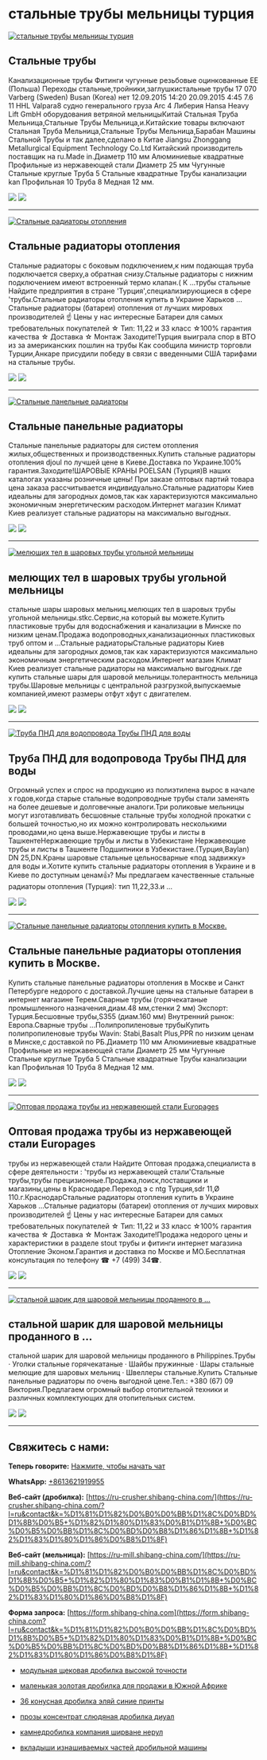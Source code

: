 # стальные трубы мельницы турция

<a href="https://swt.shibang-china.com/?l=ru&img&k=%D1%81%D1%82%D0%B0%D0%BB%D1%8C%D0%BD%D1%8B%D0%B5+%D1%82%D1%80%D1%83%D0%B1%D1%8B+%D0%BC%D0%B5%D0%BB%D1%8C%D0%BD%D0%B8%D1%86%D1%8B+%D1%82%D1%83%D1%80%D1%86%D0%B8%D1%8F" target="_blank">![стальные трубы мельницы турция](http://static.shibang-china.com/all-800x300/572.jpg)</a>

## Стальные трубы
Канализационные трубы Фитинги чугунные резьбовые оцинкованные ЕЕ (Польша) Переходы стальные,тройники,заглушкистальные трубы 17 070 Varberg (Sweden) Busan (Korea) нет 12.09.2015 14:20 20.09.2015 4:45 7.6 11 HHL Valpara8 судно генерального груза Arc 4 Либерия Hansa Heavy Lift GmbH оборудования ветряной мельницыКитай Стальная Труба Мельница,Стальные Трубы Мельница,и.Китайские товары включают Стальная Труба Мельница,Стальные Трубы Мельница,Барабан Машины Стальной Трубы и так далее,сделано в Китае Jiangsu Zhonggang Metallurgical Equipment Technology Co.Ltd Китайский производитель поставщик на ru.Made in.Диаметр 110 мм Алюминиевые квадратные Профильные из нержавеющей стали Диаметр 25 мм Чугунные Стальные круглые Труба 5 Стальные квадратные Трубы канализации kan Профильная 10 Труба 8 Медная 12 мм.


<a href="https://whatsapp.shibangsoft.com/WhatsApp.php" target="_blank" title="WhatsApp">![](http://static.shibang-china.com/icon/whatsapp.png)</a> <a href="https://swt.shibang-china.com/?l=ru&icon&k=%D1%81%D1%82%D0%B0%D0%BB%D1%8C%D0%BD%D1%8B%D0%B5+%D1%82%D1%80%D1%83%D0%B1%D1%8B+%D0%BC%D0%B5%D0%BB%D1%8C%D0%BD%D0%B8%D1%86%D1%8B+%D1%82%D1%83%D1%80%D1%86%D0%B8%D1%8F" target="_blank">![](http://static.shibang-china.com/icon/chat-ru.png)</a>

---

<a href="https://swt.shibang-china.com/?l=ru&img&k=%D1%81%D1%82%D0%B0%D0%BB%D1%8C%D0%BD%D1%8B%D0%B5+%D1%82%D1%80%D1%83%D0%B1%D1%8B+%D0%BC%D0%B5%D0%BB%D1%8C%D0%BD%D0%B8%D1%86%D1%8B+%D1%82%D1%83%D1%80%D1%86%D0%B8%D1%8F" target="_blank">![Стальные радиаторы отопления](http://static.shibang-china.com/all-800x300/561.jpg)</a>

## Стальные радиаторы отопления
Стальные радиаторы с боковым подключением,к ним подающая труба подключается сверху,а обратная снизу.Стальные радиаторы с нижним подключением имеют встроенный термо клапан.( К …трубы стальные Найдите предприятия в стране 'Турция',специализирующиеся в сфере 'трубы.Стальные радиаторы отопления купить в Украине Харьков …Стальные радиаторы (батареи) отопления от лучших мировых производителей ☝ Цены у нас интересные Батареи для самых требовательных покупателей ☆ Тип: 11,22 и 33 класс ☆100% гарантия качества ☆ Доставка ☆ Монтаж Заходите!Турция выиграла спор в ВТО из за американских пошлин на трубы Как сообщила министр торговли Турции,Анкаре присудили победу в связи с введенными США тарифами на стальные трубы.


<a href="https://whatsapp.shibangsoft.com/WhatsApp.php" target="_blank" title="WhatsApp">![](http://static.shibang-china.com/icon/whatsapp.png)</a> <a href="https://swt.shibang-china.com/?l=ru&icon&k=%D1%81%D1%82%D0%B0%D0%BB%D1%8C%D0%BD%D1%8B%D0%B5+%D1%82%D1%80%D1%83%D0%B1%D1%8B+%D0%BC%D0%B5%D0%BB%D1%8C%D0%BD%D0%B8%D1%86%D1%8B+%D1%82%D1%83%D1%80%D1%86%D0%B8%D1%8F" target="_blank">![](http://static.shibang-china.com/icon/chat-ru.png)</a>

---

<a href="https://swt.shibang-china.com/?l=ru&img&k=%D1%81%D1%82%D0%B0%D0%BB%D1%8C%D0%BD%D1%8B%D0%B5+%D1%82%D1%80%D1%83%D0%B1%D1%8B+%D0%BC%D0%B5%D0%BB%D1%8C%D0%BD%D0%B8%D1%86%D1%8B+%D1%82%D1%83%D1%80%D1%86%D0%B8%D1%8F" target="_blank">![Стальные панельные радиаторы](http://static.shibang-china.com/all-800x300/259.jpg)</a>

## Стальные панельные радиаторы
Стальные панельные радиаторы для систем отопления жилых,общественных и производственных.Купить стальные радиаторы отопления djoul по лучшей цене в Киеве.Доставка по Украине.100% гарантия.Заходите!ШАРОВЫЕ КРАНЫ POELSAN (Турция)В наших каталогах указаны розничные цены! При заказе оптовых партий товара цена заказа рассчитывается индивидуально.Стальные радиаторы Киев идеальны для загородных домов,так как характеризуются максимально экономичным энергетическим расходом.Интернет магазин Климат Киев реализует стальные радиаторы на максимально выгодных.


<a href="https://whatsapp.shibangsoft.com/WhatsApp.php" target="_blank" title="WhatsApp">![](http://static.shibang-china.com/icon/whatsapp.png)</a> <a href="https://swt.shibang-china.com/?l=ru&icon&k=%D1%81%D1%82%D0%B0%D0%BB%D1%8C%D0%BD%D1%8B%D0%B5+%D1%82%D1%80%D1%83%D0%B1%D1%8B+%D0%BC%D0%B5%D0%BB%D1%8C%D0%BD%D0%B8%D1%86%D1%8B+%D1%82%D1%83%D1%80%D1%86%D0%B8%D1%8F" target="_blank">![](http://static.shibang-china.com/icon/chat-ru.png)</a>

---

<a href="https://swt.shibang-china.com/?l=ru&img&k=%D1%81%D1%82%D0%B0%D0%BB%D1%8C%D0%BD%D1%8B%D0%B5+%D1%82%D1%80%D1%83%D0%B1%D1%8B+%D0%BC%D0%B5%D0%BB%D1%8C%D0%BD%D0%B8%D1%86%D1%8B+%D1%82%D1%83%D1%80%D1%86%D0%B8%D1%8F" target="_blank">![мелющих тел в шаровых трубы угольной мельницы](http://static.shibang-china.com/all-800x300/910.jpg)</a>

## мелющих тел в шаровых трубы угольной мельницы
стальные шары шаровых мельниц.мелющих тел в шаровых трубы угольной мельницы.stkc.Сервис,на который вы можете.Купить пластиковые трубы для водоснабжения и канализации в Минске по низким ценам.Продажа водопроводных,канализационных пластиковых труб оптом и …Стальные радиаторыСтальные радиаторы Киев идеальны для загородных домов,так как характеризуются максимально экономичным энергетическим расходом.Интернет магазин Климат Киев реализует стальные радиаторы на максимально выгодных.где купить стальные шары для шаровой мельницы.толерантность мельница трубы.Шаровые мельницы с центральной разгрузкой,выпускаемые компанией,имеют размеры отфут хфут с двигателем.


<a href="https://whatsapp.shibangsoft.com/WhatsApp.php" target="_blank" title="WhatsApp">![](http://static.shibang-china.com/icon/whatsapp.png)</a> <a href="https://swt.shibang-china.com/?l=ru&icon&k=%D1%81%D1%82%D0%B0%D0%BB%D1%8C%D0%BD%D1%8B%D0%B5+%D1%82%D1%80%D1%83%D0%B1%D1%8B+%D0%BC%D0%B5%D0%BB%D1%8C%D0%BD%D0%B8%D1%86%D1%8B+%D1%82%D1%83%D1%80%D1%86%D0%B8%D1%8F" target="_blank">![](http://static.shibang-china.com/icon/chat-ru.png)</a>

---

<a href="https://swt.shibang-china.com/?l=ru&img&k=%D1%81%D1%82%D0%B0%D0%BB%D1%8C%D0%BD%D1%8B%D0%B5+%D1%82%D1%80%D1%83%D0%B1%D1%8B+%D0%BC%D0%B5%D0%BB%D1%8C%D0%BD%D0%B8%D1%86%D1%8B+%D1%82%D1%83%D1%80%D1%86%D0%B8%D1%8F" target="_blank">![Труба ПНД для водопровода Трубы ПНД для воды](http://static.shibang-china.com/all-800x300/958.jpg)</a>

## Труба ПНД для водопровода Трубы ПНД для воды
Огромный успех и спрос на продукцию из полиэтилена вырос в начале х годов,когда старые стальные водопроводные трубы стали заменять на более дешевые и долговечные аналоги.Три роликовые мельницы могут изготавливать бесшовные стальные трубы холодной прокатки с большей точностью,но их можно контролировать несколькими проводами,но цена выше.Нержавеющие трубы и листы в ТашкентеНержавеющие трубы и листы в Узбекистане Нержавеющие трубы и листы в Ташкенте Подшипники в Узбекистане.(Турция,Baylan) DN 25,DN.Краны шаровые стальные цельносварные &#171;под задвижку&#187; для воды и.Хотите купить стальные радиаторы отопления в Украине и в Киеве по доступным ценам👍? Мы предлагаем качественные стальные радиаторы отопления (Турция): тип 11,22,33.и …


<a href="https://whatsapp.shibangsoft.com/WhatsApp.php" target="_blank" title="WhatsApp">![](http://static.shibang-china.com/icon/whatsapp.png)</a> <a href="https://swt.shibang-china.com/?l=ru&icon&k=%D1%81%D1%82%D0%B0%D0%BB%D1%8C%D0%BD%D1%8B%D0%B5+%D1%82%D1%80%D1%83%D0%B1%D1%8B+%D0%BC%D0%B5%D0%BB%D1%8C%D0%BD%D0%B8%D1%86%D1%8B+%D1%82%D1%83%D1%80%D1%86%D0%B8%D1%8F" target="_blank">![](http://static.shibang-china.com/icon/chat-ru.png)</a>

---

<a href="https://swt.shibang-china.com/?l=ru&img&k=%D1%81%D1%82%D0%B0%D0%BB%D1%8C%D0%BD%D1%8B%D0%B5+%D1%82%D1%80%D1%83%D0%B1%D1%8B+%D0%BC%D0%B5%D0%BB%D1%8C%D0%BD%D0%B8%D1%86%D1%8B+%D1%82%D1%83%D1%80%D1%86%D0%B8%D1%8F" target="_blank">![Стальные панельные радиаторы отопления купить в Москве.](http://static.shibang-china.com/all-800x300/1147.jpg)</a>

## Стальные панельные радиаторы отопления купить в Москве.
Купить стальные панельные радиаторы отопления в Москве и Санкт Петербурге недорого с доставкой.Лучшие цены на стальные батареи в интернет магазине Терем.Сварные трубы (горячекатаные промышленного назначения,диам.48 мм,стенки 2 мм) Экспорт: Турция.Бесшовные трубы,S355 (диам.160 мм) Внутренний рынок: Европа.Сварные трубы …Полипропиленовые трубыКупить полипропиленовые трубы Wavin: Stabi,Basalt Plus,PPR по низким ценам в Минске,с доставкой по РБ.Диаметр 110 мм Алюминиевые квадратные Профильные из нержавеющей стали Диаметр 25 мм Чугунные Стальные круглые Труба 5 Стальные квадратные Трубы канализации kan Профильная 10 Труба 8 Медная 12 мм.


<a href="https://whatsapp.shibangsoft.com/WhatsApp.php" target="_blank" title="WhatsApp">![](http://static.shibang-china.com/icon/whatsapp.png)</a> <a href="https://swt.shibang-china.com/?l=ru&icon&k=%D1%81%D1%82%D0%B0%D0%BB%D1%8C%D0%BD%D1%8B%D0%B5+%D1%82%D1%80%D1%83%D0%B1%D1%8B+%D0%BC%D0%B5%D0%BB%D1%8C%D0%BD%D0%B8%D1%86%D1%8B+%D1%82%D1%83%D1%80%D1%86%D0%B8%D1%8F" target="_blank">![](http://static.shibang-china.com/icon/chat-ru.png)</a>

---

<a href="https://swt.shibang-china.com/?l=ru&img&k=%D1%81%D1%82%D0%B0%D0%BB%D1%8C%D0%BD%D1%8B%D0%B5+%D1%82%D1%80%D1%83%D0%B1%D1%8B+%D0%BC%D0%B5%D0%BB%D1%8C%D0%BD%D0%B8%D1%86%D1%8B+%D1%82%D1%83%D1%80%D1%86%D0%B8%D1%8F" target="_blank">![Оптовая продажа трубы из нержавеющей стали Europages](http://static.shibang-china.com/all-800x300/1318.jpg)</a>

## Оптовая продажа трубы из нержавеющей стали Europages
трубы из нержавеющей стали Найдите Оптовая продажа,специалиста в сфере деятельности : 'трубы из нержавеющей стали'Стальные трубы,трубы прецизионные.Продажа,поиск,поставщики и магазины,цены в Краснодаре.Переход э с ntg Турция,sdr 11,&#216; 110.г.КраснодарСтальные радиаторы отопления купить в Украине Харьков …Стальные радиаторы (батареи) отопления от лучших мировых производителей ☝ Цены у нас интересные Батареи для самых требовательных покупателей ☆ Тип: 11,22 и 33 класс ☆100% гарантия качества ☆ Доставка ☆ Монтаж Заходите!Продажа недорого цены и характеристики в разделе stout трубы и фитинги интернет магазина Отопление Эконом.Гарантия и доставка по Москве и МО.Бесплатная консультация по телефону ☎ +7 (499) 34☎.


<a href="https://whatsapp.shibangsoft.com/WhatsApp.php" target="_blank" title="WhatsApp">![](http://static.shibang-china.com/icon/whatsapp.png)</a> <a href="https://swt.shibang-china.com/?l=ru&icon&k=%D1%81%D1%82%D0%B0%D0%BB%D1%8C%D0%BD%D1%8B%D0%B5+%D1%82%D1%80%D1%83%D0%B1%D1%8B+%D0%BC%D0%B5%D0%BB%D1%8C%D0%BD%D0%B8%D1%86%D1%8B+%D1%82%D1%83%D1%80%D1%86%D0%B8%D1%8F" target="_blank">![](http://static.shibang-china.com/icon/chat-ru.png)</a>

---

<a href="https://swt.shibang-china.com/?l=ru&img&k=%D1%81%D1%82%D0%B0%D0%BB%D1%8C%D0%BD%D1%8B%D0%B5+%D1%82%D1%80%D1%83%D0%B1%D1%8B+%D0%BC%D0%B5%D0%BB%D1%8C%D0%BD%D0%B8%D1%86%D1%8B+%D1%82%D1%83%D1%80%D1%86%D0%B8%D1%8F" target="_blank">![стальной шарик для шаровой мельницы проданного в …](http://static.shibang-china.com/all-800x300/1345.jpg)</a>

## стальной шарик для шаровой мельницы проданного в …
стальной шарик для шаровой мельницы проданного в Philippines.Трубы &#183; Уголки стальные горячекатаные &#183; Шайбы пружинные &#183; Шары стальные мелющие для шаровых мельниц &#183; Швеллеры стальные.Купить Стальные панельные радиаторы по очень выгодной цене.Тел.: +380 (67) 09 Виктория.Предлагаем огромный выбор отопительной техники и различных комплектующих для отопительных систем.

<a href="https://whatsapp.shibangsoft.com/WhatsApp.php" target="_blank" title="WhatsApp">![](http://static.shibang-china.com/icon/whatsapp.png)</a> <a href="https://swt.shibang-china.com/?l=ru&icon&k=%D1%81%D1%82%D0%B0%D0%BB%D1%8C%D0%BD%D1%8B%D0%B5+%D1%82%D1%80%D1%83%D0%B1%D1%8B+%D0%BC%D0%B5%D0%BB%D1%8C%D0%BD%D0%B8%D1%86%D1%8B+%D1%82%D1%83%D1%80%D1%86%D0%B8%D1%8F" target="_blank">![](http://static.shibang-china.com/icon/chat-ru.png)</a>

---
## Свяжитесь с нами:

**Теперь говорите:** [Нажмите, чтобы начать чат](https://swt.shibang-china.com?l=ru&contact&k=%D1%81%D1%82%D0%B0%D0%BB%D1%8C%D0%BD%D1%8B%D0%B5+%D1%82%D1%80%D1%83%D0%B1%D1%8B+%D0%BC%D0%B5%D0%BB%D1%8C%D0%BD%D0%B8%D1%86%D1%8B+%D1%82%D1%83%D1%80%D1%86%D0%B8%D1%8F)

**WhatsApp:**  [+8613621919955](https://whatsapp.shibangsoft.com/WhatsApp.php)

**Веб-сайт (дробилка):** [https://ru-crusher.shibang-china.com/](https://ru-crusher.shibang-china.com/?l=ru&contact&k=%D1%81%D1%82%D0%B0%D0%BB%D1%8C%D0%BD%D1%8B%D0%B5+%D1%82%D1%80%D1%83%D0%B1%D1%8B+%D0%BC%D0%B5%D0%BB%D1%8C%D0%BD%D0%B8%D1%86%D1%8B+%D1%82%D1%83%D1%80%D1%86%D0%B8%D1%8F)

**Веб-сайт (мельница):** [https://ru-mill.shibang-china.com/](https://ru-mill.shibang-china.com/?l=ru&contact&k=%D1%81%D1%82%D0%B0%D0%BB%D1%8C%D0%BD%D1%8B%D0%B5+%D1%82%D1%80%D1%83%D0%B1%D1%8B+%D0%BC%D0%B5%D0%BB%D1%8C%D0%BD%D0%B8%D1%86%D1%8B+%D1%82%D1%83%D1%80%D1%86%D0%B8%D1%8F)

**Форма запроса:** [https://form.shibang-china.com](https://form.shibang-china.com?l=ru&contact&k=%D1%81%D1%82%D0%B0%D0%BB%D1%8C%D0%BD%D1%8B%D0%B5+%D1%82%D1%80%D1%83%D0%B1%D1%8B+%D0%BC%D0%B5%D0%BB%D1%8C%D0%BD%D0%B8%D1%86%D1%8B+%D1%82%D1%83%D1%80%D1%86%D0%B8%D1%8F)

* [модульная щековая дробилка высокой точности](../123/%D0%BC%D0%BE%D0%B4%D1%83%D0%BB%D1%8C%D0%BD%D0%B0%D1%8F%20%D1%89%D0%B5%D0%BA%D0%BE%D0%B2%D0%B0%D1%8F%20%D0%B4%D1%80%D0%BE%D0%B1%D0%B8%D0%BB%D0%BA%D0%B0%20%D0%B2%D1%8B%D1%81%D0%BE%D0%BA%D0%BE%D0%B9%20%D1%82%D0%BE%D1%87%D0%BD%D0%BE%D1%81%D1%82%D0%B8.md)

* [маленькая золотая дробилка для продажи в Южной Африке](../124/%D0%BC%D0%B0%D0%BB%D0%B5%D0%BD%D1%8C%D0%BA%D0%B0%D1%8F%20%D0%B7%D0%BE%D0%BB%D0%BE%D1%82%D0%B0%D1%8F%20%D0%B4%D1%80%D0%BE%D0%B1%D0%B8%D0%BB%D0%BA%D0%B0%20%D0%B4%D0%BB%D1%8F%20%D0%BF%D1%80%D0%BE%D0%B4%D0%B0%D0%B6%D0%B8%20%D0%B2%20%D0%AE%D0%B6%D0%BD%D0%BE%D0%B9%20%D0%90%D1%84%D1%80%D0%B8%D0%BA%D0%B5.md)

* [36 конусная дробилка эляй синие принты](../122/36%20%D0%BA%D0%BE%D0%BD%D1%83%D1%81%D0%BD%D0%B0%D1%8F%20%D0%B4%D1%80%D0%BE%D0%B1%D0%B8%D0%BB%D0%BA%D0%B0%20%D1%8D%D0%BB%D1%8F%D0%B9%20%D1%81%D0%B8%D0%BD%D0%B8%D0%B5%20%D0%BF%D1%80%D0%B8%D0%BD%D1%82%D1%8B.md)

* [прозы консентрат слюдяная дробилка диуал](../121/%D0%BF%D1%80%D0%BE%D0%B7%D1%8B%20%D0%BA%D0%BE%D0%BD%D1%81%D0%B5%D0%BD%D1%82%D1%80%D0%B0%D1%82%20%D1%81%D0%BB%D1%8E%D0%B4%D1%8F%D0%BD%D0%B0%D1%8F%20%D0%B4%D1%80%D0%BE%D0%B1%D0%B8%D0%BB%D0%BA%D0%B0%20%D0%B4%D0%B8%D1%83%D0%B0%D0%BB.md)

* [камнедробилка компания ширване нерул](../123/%D0%BA%D0%B0%D0%BC%D0%BD%D0%B5%D0%B4%D1%80%D0%BE%D0%B1%D0%B8%D0%BB%D0%BA%D0%B0%20%D0%BA%D0%BE%D0%BC%D0%BF%D0%B0%D0%BD%D0%B8%D1%8F%20%D1%88%D0%B8%D1%80%D0%B2%D0%B0%D0%BD%D0%B5%20%D0%BD%D0%B5%D1%80%D1%83%D0%BB.md)

* [вкладыши изнашиваемых частей дробильной машины](../124/%D0%B2%D0%BA%D0%BB%D0%B0%D0%B4%D1%8B%D1%88%D0%B8%20%D0%B8%D0%B7%D0%BD%D0%B0%D1%88%D0%B8%D0%B2%D0%B0%D0%B5%D0%BC%D1%8B%D1%85%20%D1%87%D0%B0%D1%81%D1%82%D0%B5%D0%B9%20%D0%B4%D1%80%D0%BE%D0%B1%D0%B8%D0%BB%D1%8C%D0%BD%D0%BE%D0%B9%20%D0%BC%D0%B0%D1%88%D0%B8%D0%BD%D1%8B.md)